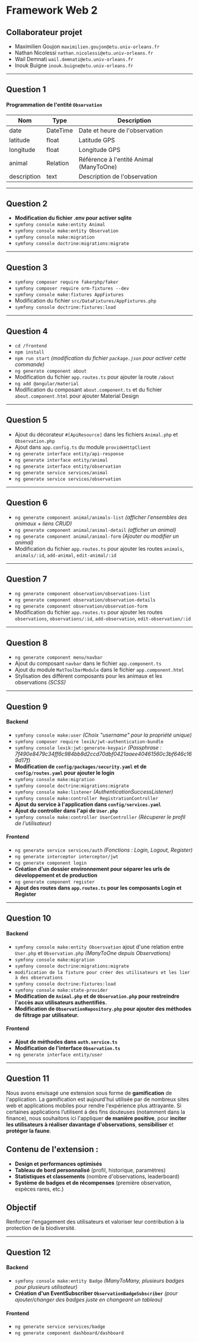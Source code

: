 # Framework Web 2

## Collaborateur projet

- Maximilien Goujon `maximilien.goujon@etu.univ-orleans.fr`
- Nathan Nicolessi `nathan.nicolessi@etu.univ-orleans.fr`
- Wail Demnati `wail.demnati@etu.univ-orleans.fr`
- Inouk Buigne `inouk.buigne@etu.univ-orleans.fr`

---

## Question 1

#### Programmation de l'entité `Observation`

| Nom         | Type     | Description                             |
| ----------- | -------- | --------------------------------------- |
| date        | DateTime | Date et heure de l'observation          |
| latitude    | float    | Latitude GPS                            |
| longitude   | float    | Longitude GPS                           |
| animal      | Relation | Référence à l'entité Animal (ManyToOne) |
| description | text     | Description de l'observation            |

---

## Question 2

- **Modification du fichier .env pour activer sqlite**
- `symfony console make:entity Animal`
- `symfony console make:entity Observation`
- `symfony console make:migration`
- `symfony console doctrine:migrations:migrate`

---

## Question 3

- `symfony composer require fakerphp/faker`
- `symfony composer require orm-fixtures --dev`
- `symfony console make:fixtures AppFixtures`
- Modification du fichier `src/DataFixtures/AppFixtures.php`
- `symfony console doctrine:fixtures:load`

---

## Question 4

- `cd /frontend`
- `npm install`
- `npm run start` _(modification du fichier `package.json` pour activer cette commande)_
- `ng generate component about`
- Modification du fichier `app.routes.ts` pour ajouter la route `/about`
- `ng add @angular/material`
- Modification du composant `about.component.ts` et du fichier `about.component.html` pour ajouter Material Design

---

## Question 5

- Ajout du décorateur `#[ApiResource]` dans les fichiers `Animal.php` et `Observation.php`
- Ajout dans `app.config.ts` du module `provideHttpClient`
- `ng generate interface entity/api-response`
- `ng generate interface entity/animal`
- `ng generate interface entity/observation`
- `ng generate service services/animal`
- `ng generate service services/observation`

---

## Question 6

- `ng generate component animal/animals-list` _(afficher l'ensembles des animaux + liens CRUD)_
- `ng generate component animal/animal-detail` _(afficher un animal)_
- `ng generate component animal/animal-form` _(Ajouter ou modifier un animal)_
- Modification du fichier `app.routes.ts` pour ajouter les routes `animals`, `animals/:id`, `add-animal`, `edit-animal/:id`

---

## Question 7

- `ng generate component observation/observations-list`
- `ng generate component observation/observation-details`
- `ng generate component observation/observation-form`
- Modification du fichier `app.routes.ts` pour ajouter les routes `observations`, `observations/:id`, `add-observation`, `edit-observation/:id`

---

## Question 8

- `ng generate component menu/navbar`
- Ajout du composant `navbar` dans le fichier `app.component.ts`
- Ajout du module `MatToolbarModule` dans le fichier `app.component.html`
- Stylisation des différent composants pour les animaux et les observations _(SCSS)_

---

## Question 9

#### Backend

- `symfony console make:user` _(Choix "username" pour la propriété unique)_
- `symfony composer require lexik/jwt-authentication-bundle`
- `symfony console lexik:jwt:generate-keypair` _(Passphrase : 7f490e8479c34ff6c984bb8d2ccd70dbf0421aaee40461560c3bf646c169d17f)_
- **Modification de `config/packages/security.yaml` et de `config/routes.yaml` pour ajouter le login**
- `symfony console make:migration`
- `symfony console doctrine:migrations:migrate`
- `symfony console make:listener` _(AuthenticationSuccessListener)_
- `symfony console make:controller RegistrationController`
- **Ajout du service à l'application dans `config/services.yaml`**
- **Ajout du controller dans l'api de `User.php`**
- `symfony console make:controller UserController` _(Récuperer le profil de l'utilisateur)_

#### Frontend

- `ng generate service services/auth` _(Fonctions : Login, Logout, Register)_
- `ng generate interceptor interceptor/jwt`
- `ng generate component login`
- **Création d'un dossier environnement pour séparer les urls de développement et de production**
- `ng generate component register`
- **Ajout des routes dans `app.routes.ts` pour les composants Login et Register**

---

## Question 10

#### Backend

- `symfony console make:entity Obsersvation` ajout d'une relation entre `User.php` et `Observation.php` _(ManyToOne depuis Observations)_
- `symfony console make:migration`
- `symfony console doctrine:migrations:migrate`
- `modification de la fixture pour créer des utilisateurs et les lier à des observations`
- `symfony console doctrine:fixtures:load`
- `symfony console make:state-provider`
- **Modification de `Animal.php` et de `Observation.php` pour restreindre l'accès aux utilisateurs authentifiés.**
- **Modification de `ObservationRepository.php` pour ajouter des méthodes de filtrage par utilisateur.**

#### Frontend

- **Ajout de méthodes dans `auth.service.ts`**
- **Modification de l'interface `Observation.ts`**
- `ng generate interface entity/user`

---

## Question 11

Nous avons envisagé une extension sous forme de **gamification** de l'application.
La gamification est aujourd'hui utilisée par de nombreux sites web et applications mobiles pour rendre l'expérience plus attrayante.
Si certaines applications l’utilisent à des fins douteuses (notamment dans la finance), nous souhaitons ici l'appliquer **de manière positive**, pour **inciter les utilisateurs à réaliser davantage d'observations**, **sensibiliser** et **protéger la faune**.

## Contenu de l'extension :

- **Design et performances optimisés**
- **Tableau de bord personnalisé** (profil, historique, paramètres)
- **Statistiques et classements** (nombre d'observations, leaderboard)
- **Système de badges et de récompenses** (première observation, espèces rares, etc.)

## Objectif

Renforcer l'engagement des utilisateurs et valoriser leur contribution à la protection de la biodiversité.

---

## Question 12

#### Backend

- `symfony console make:entity Badge` _(ManyToMany, plusieurs badges pour plusieurs utilisateur)_
- **Création d'un EventSubscriber `ObservationBadgeSubscriber`** _(pour ajouter/changer des badges juste en changeant un tableau)_

#### Frontend

- `ng generate service services/badge`
- `ng generate component dashboard/dashboard`
